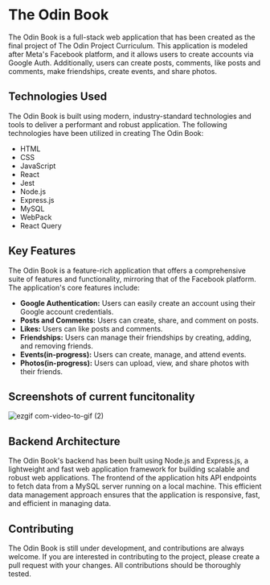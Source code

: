 # The Odin Book

The Odin Book is a full-stack web application that has been created as the final project of The Odin Project Curriculum. This application is modeled after Meta's Facebook platform, and it allows users to create accounts via Google Auth. Additionally, users can create posts, comments, like posts and comments, make friendships, create events, and share photos.

## Technologies Used

The Odin Book is built using modern, industry-standard technologies and tools to deliver a performant and robust application. The following technologies have been utilized in creating The Odin Book:

- HTML
- CSS
- JavaScript
- React
- Jest
- Node.js
- Express.js
- MySQL
- WebPack
- React Query

## Key Features

The Odin Book is a feature-rich application that offers a comprehensive suite of features and functionality, mirroring that of the Facebook platform. The application's core features include:

- **Google Authentication:** Users can easily create an account using their Google account credentials.
- **Posts and Comments:** Users can create, share, and comment on posts.
- **Likes:** Users can like posts and comments.
- **Friendships:** Users can manage their friendships by creating, adding, and removing friends.
- **Events(in-progress):** Users can create, manage, and attend events.
- **Photos(in-progress):** Users can upload, view, and share photos with their friends.

## Screenshots of current funcitonality
![ezgif com-video-to-gif (2)](https://user-images.githubusercontent.com/49503056/219086546-128ebc71-09fb-4b26-a841-653ce583bce7.gif)


## Backend Architecture

The Odin Book's backend has been built using Node.js and Express.js, a lightweight and fast web application framework for building scalable and robust web applications. The frontend of the application hits API endpoints to fetch data from a MySQL server running on a local machine. This efficient data management approach ensures that the application is responsive, fast, and efficient in managing data.


## Contributing

The Odin Book is still under development, and contributions are always welcome. If you are interested in contributing to the project, please create a pull request with your changes. All contributions should be thoroughly tested.

